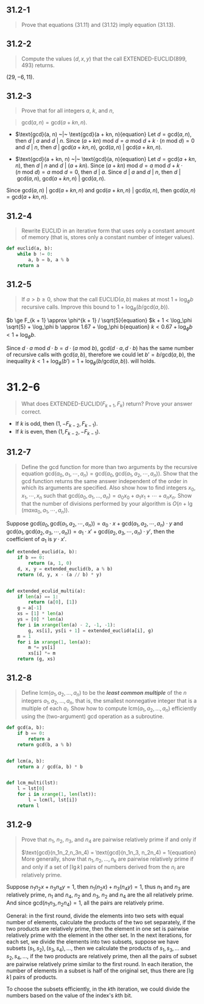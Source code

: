 ## 31.2-1

> Prove that equations (31.11) and (31.12) imply equation (31.13).

## 31.2-2

 > Compute the values $(d, x, y)$ that the call EXTENDED-EUCLID$(899, 493)$ returns.

$(29, -6, 11)$.

## 31.2-3

> Prove that for all integers $a$, $k$, and $n$,

> $\text{gcd}(a, n) = \text{gcd}(a + kn, n)$.

* $\text{gcd}(a, n) ~|~ \text{gcd}(a + kn, n){equation}
Let $d = \text{gcd}(a, n)$, then $d ~|~ a$ and $d ~|~ n$. Since $(a + kn) ~\text{mod}~ d = a ~\text{mod}~ d + k \cdot (n ~\text{mod}~ d) = 0$ and $d ~|~ n$, then $d ~|~ \text{gcd}(a + kn, n)$, $\text{gcd}(a, n) ~|~ \text{gcd}(a + kn, n)$.

* $\text{gcd}(a + kn, n) ~|~ \text{gcd}(a, n){equation}
Let $d = \text{gcd}(a + kn, n)$, then $d ~|~ n$ and $d ~|~ (a + kn)$. Since $(a + kn) ~\text{mod}~ d = a ~\text{mod}~ d + k \cdot (n ~\text{mod}~ d) = a ~\text{mod}~ d = 0$, then $d ~|~ a$. Since $d ~|~ a$ and $d ~|~ n$, then $d ~|~ \text{gcd}(a, n)$,  $\text{gcd}(a + kn, n) ~|~ \text{gcd}(a, n)$.

Since $\text{gcd}(a, n) ~|~ \text{gcd}(a + kn, n)$ and $\text{gcd}(a + kn, n) ~|~ \text{gcd}(a, n)$, then $\text{gcd}(a, n) = \text{gcd}(a + kn, n)$.

## 31.2-4

> Rewrite EUCLID in an iterative form that uses only a constant amount of memory (that is, stores only a constant number of integer values).
```python
def euclid(a, b):
    while b != 0:
        a, b = b, a % b
    return a
```
## 31.2-5

> If $a > b \ge 0$, show that the call EUCLID$(a, b)$ makes at most $1 + \log_\phi b$ recursive calls. Improve this bound to $1 + \log_\phi(b / \text{gcd}(a, b))$.

$b \ge F_{k + 1} \approx \phi^{k + 1} / \sqrt{5}{equation}
$k + 1 < \log_\phi \sqrt{5} + \log_\phi b \approx 1.67 + \log_\phi b{equation}
$k < 0.67 + \log_\phi b < 1 + \log_\phi b$.

Since $d \cdot a ~\text{mod}~ d \cdot b = d \cdot (a ~\text{mod}~ b)$, $\text{gcd}(d \cdot a, d \cdot b)$ has the same number of recursive calls with $\text{gcd}(a, b)$, therefore we could let $b' = b / \text{gcd}(a, b)$, the inequality $k < 1 + \log_\phi(b') = 1 + \log_\phi(b / \text{gcd}(a, b))$. will holds.

# 31.2-6

> What does EXTENDED-EUCLID$(F_{k + 1}, F_k)$ return? Prove your answer correct.

* If $k$ is odd, then $(1, -F_{k-2}, F_{k - 1})$.
* If $k$ is even, then $(1, F_{k-2}, -F_{k - 1})$.

## 31.2-7

> Define the $\text{gcd}$ function for more than two arguments by the recursive equation $\text{gcd}(a_0, a_1, \cdots, a_n) = \text{gcd}(a_0, \text{gcd}(a_1, a_2, \cdots, a_n))$. Show that the $\text{gcd}$ function returns the same answer independent of the order in which its arguments are specified. Also show how to find integers $x_0, x_1, \cdots, x_n$ such that $\text{gcd}(a_0, a_1, \ldots, a_n) = a_0 x_0 + a_1 x_1 + \cdots + a_n x_n$. Show that the number of divisions performed by your algorithm is $O(n + \lg (max {a_0, a_1, \cdots, a_n }))$.

Suppose $\text{gcd}(a_0, \text{gcd}(a_1, a_2, \cdots, a_n))  = a_0 \cdot x + \text{gcd}(a_1, a_2, \cdots, a_n) \cdot y$ and $\text{gcd}(a_1, \text{gcd}(a_2, a_3, \cdots, a_n))  = a_1 \cdot x' + \text{gcd}(a_2, a_3, \cdots, a_n) \cdot y'$, then the coefficient of $a_1$ is $y \cdot x'$.
```python
def extended_euclid(a, b):
    if b == 0:
        return (a, 1, 0)
    d, x, y = extended_euclid(b, a % b)
    return (d, y, x - (a // b) * y)


def extended_eculid_multi(a):
    if len(a) == 1:
        return (a[0], [1])
    g = a[-1]
    xs = [1] * len(a)
    ys = [0] * len(a)
    for i in xrange(len(a) - 2, -1, -1):
        g, xs[i], ys[i + 1] = extended_euclid(a[i], g)
    m = 1
    for i in xrange(1, len(a)):
        m *= ys[i]
        xs[i] *= m
    return (g, xs)
```
## 31.2-8

> Define $\text{lcm}(a_1, a_2, \ldots, a_n)$ to be the __*least common multiple*__ of the $n$ integers $a_1, a_2, \ldots, a_n$, that is, the smallest nonnegative integer that is a multiple of each $a_i$. Show how to compute $\text{lcm}(a_1, a_2, \ldots, a_n)$ efficiently using the (two-argument) $\text{gcd}$ operation as a subroutine.
```python
def gcd(a, b):
    if b == 0:
        return a
    return gcd(b, a % b)


def lcm(a, b):
    return a / gcd(a, b) * b


def lcm_multi(lst):
    l = lst[0]
    for i in xrange(1, len(lst)):
        l = lcm(l, lst[i])
    return l
```
## 31.2-9

> Prove that $n_1$, $n_2$, $n_3$, and $n_4$ are pairwise relatively prime if and only if
> 
> $\text{gcd}(n_1n_2,n_3n_4) = \text{gcd}(n_1n_3, n_2n_4) = 1{equation} 
> More generally, show that $n_1, n_2, \ldots, n_k$ are pairwise relatively prime if and only if a set of $\lceil \lg k \rceil$ pairs of numbers derived from the $n_i$ are relatively prime.

Suppose $n_1 n_2 x + n_3 n_4 y = 1$, then $n_1 (n_2 x) + n_3 (n_4 y) = 1$, thus $n_1$ and $n_3$ are relatively prime, $n_1$ and $n_4$, $n_2$ and $n_3$, $n_2$ and $n_4$ are the all relatively prime. And since $\text{gcd}(n_1n_3, n_2n_4) = 1$, all the pairs are relatively prime.

General: in the first round, divide the elements into two sets with equal number of elements, calculate the products of the two set separately, if the two products are relatively prime, then the element in one set is pairwise relatively prime with the element in the other set. In the next iterations, for each set, we divide the elements into two subsets, suppose we have subsets ${ (s_1, s_2), (s_3, s_4), \ldots }$, then we calculate the products of ${s_1, s_3, \ldots}$ and ${s_2, s_4, \ldots}$, if the two products are relatively prime, then all the pairs of subset are pairwise relatively prime similar to the first round. In each iteration, the number of elements in a subset is half of the original set, thus there are $\lceil \lg k \rceil$ pairs of products.

To choose the subsets efficiently, in the $k$th iteration, we could divide the numbers based on the value of the index's $k$th bit.

